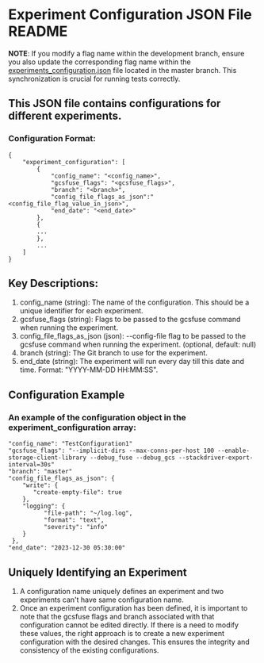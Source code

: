 # Experiment Configuration JSON File README

**NOTE**: If you modify a flag name within the development branch, ensure you also 
update the corresponding flag name within the [experiments_configuration.json](https://github.com/Tulsishah/gcsfuse-tulsishah7/v2/blob/master/perfmetrics/scripts/continuous_test/gcp_ubuntu/periodic_experiments/experiments_configuration.json) 
file located in the master branch. This synchronization is crucial for running tests correctly.

## This JSON file contains configurations for different experiments.
### Configuration Format:
```
{
    "experiment_configuration": [
        {
            "config_name": "<config_name>",
            "gcsfuse_flags": "<gcsfuse_flags>",
            "branch": "<branch>",
            "config_file_flags_as_json":"<config_file_flag_value_in_json>",
            "end_date": "<end_date>"
        },
        {
        ...
        },
        ...
    ]
}
```
## Key Descriptions:
1. config_name (string): The name of the configuration. This should be a unique identifier for each experiment.
2. gcsfuse_flags (string): Flags to be passed to the gcsfuse command when running the experiment.
3. config_file_flags_as_json (json): --config-file flag to be passed to the gcsfuse command when running the experiment. (optional, default: null)
4. branch (string): The Git branch to use for the experiment.
4. end_date (string): The experiment will run every day till this date and time. Format: "YYYY-MM-DD HH:MM:SS".

## Configuration Example
### An example of the configuration object in the experiment_configuration array:
```
"config_name": "TestConfiguration1"
"gcsfuse_flags": "--implicit-dirs --max-conns-per-host 100 --enable-storage-client-library --debug_fuse --debug_gcs --stackdriver-export-interval=30s"
"branch": "master"
"config_file_flags_as_json": {
    "write": {
       "create-empty-file": true
    },
    "logging": {
          "file-path": "~/log.log",
          "format": "text",
          "severity": "info"
    }
 },
"end_date": "2023-12-30 05:30:00"
```

## Uniquely Identifying an Experiment
1. A configuration name uniquely defines an experiment and two experiments can't have same configuration name.
2. Once an experiment configuration has been defined, it is important to note that the gcsfuse flags and branch associated with that configuration cannot be edited directly. If there is a need to modify these values, the right approach is to create a new experiment configuration with the desired changes. This ensures the integrity and consistency of the existing configurations.
